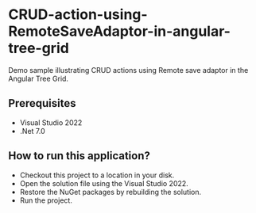 # CRUD-action-using-RemoteSaveAdaptor-in-angular-tree-grid
Demo sample illustrating CRUD actions using Remote save adaptor in the Angular Tree Grid.

## Prerequisites

* Visual Studio 2022
* .Net 7.0

## How to run this application?

* Checkout this project to a location in your disk.
* Open the solution file using the Visual Studio 2022.
* Restore the NuGet packages by rebuilding the solution.
* Run the project.
